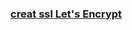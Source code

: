 ### [creat ssl Let's Encrypt](https://gist.github.com/NguyenThaiHoc/1d0eee9429325c3c63eac349662368bb) 
